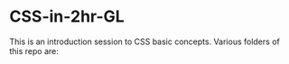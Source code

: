 # CSS-in-2hr-GL
This is an introduction session to CSS basic concepts. Various folders of this repo are:
